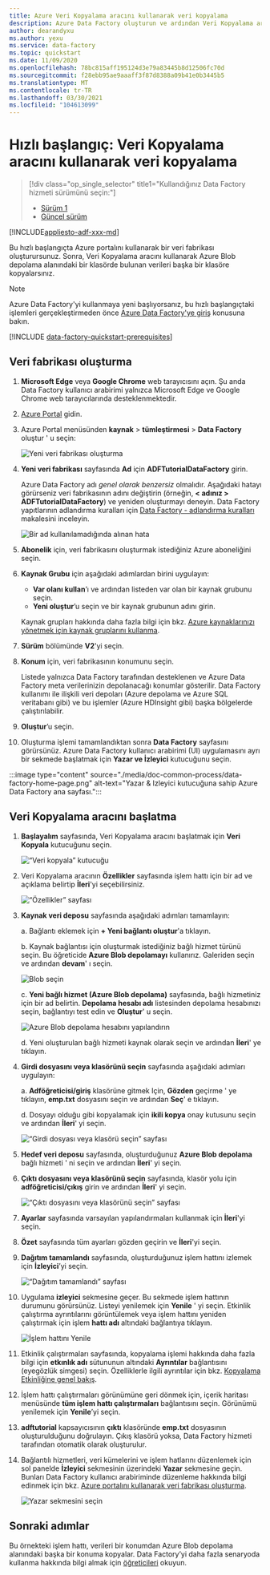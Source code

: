 ```yaml
---
title: Azure Veri Kopyalama aracını kullanarak veri kopyalama
description: Azure Data Factory oluşturun ve ardından Veri Kopyalama aracını kullanarak verileri Azure Blob depolama alanındaki bir konumdan başka bir konuma kopyalayın.
author: dearandyxu
ms.author: yexu
ms.service: data-factory
ms.topic: quickstart
ms.date: 11/09/2020
ms.openlocfilehash: 78bc815aff195124d3e79a83445b8d12506fc70d
ms.sourcegitcommit: f28ebb95ae9aaaff3f87d8388a09b41e0b3445b5
ms.translationtype: MT
ms.contentlocale: tr-TR
ms.lasthandoff: 03/30/2021
ms.locfileid: "104613099"
---
```

# <a name="quickstart-use-the-copy-data-tool-to-copy-data"></a>Hızlı başlangıç: Veri Kopyalama aracını kullanarak veri kopyalama

> [!div class="op_single_selector" title1="Kullandığınız Data Factory hizmeti sürümünü seçin:"]
> * [Sürüm 1](v1/data-factory-copy-data-from-azure-blob-storage-to-sql-database.md)
> * [Güncel sürüm](quickstart-create-data-factory-copy-data-tool.md)

[!INCLUDE[appliesto-adf-xxx-md](includes/appliesto-adf-xxx-md.md)]

Bu hızlı başlangıçta Azure portalını kullanarak bir veri fabrikası oluşturursunuz. Sonra, Veri Kopyalama aracını kullanarak Azure Blob depolama alanındaki bir klasörde bulunan verileri başka bir klasöre kopyalarsınız. 

> [!NOTE]
> Azure Data Factory'yi kullanmaya yeni başlıyorsanız, bu hızlı başlangıçtaki işlemleri gerçekleştirmeden önce [Azure Data Factory'ye giriş](introduction.md) konusuna bakın. 

[!INCLUDE [data-factory-quickstart-prerequisites](../../includes/data-factory-quickstart-prerequisites.md)] 

## <a name="create-a-data-factory"></a>Veri fabrikası oluşturma

1. **Microsoft Edge** veya **Google Chrome** web tarayıcısını açın. Şu anda Data Factory kullanıcı arabirimi yalnızca Microsoft Edge ve Google Chrome web tarayıcılarında desteklenmektedir.
1. [Azure Portal](https://portal.azure.com) gidin. 
1. Azure Portal menüsünden **kaynak**  >  **tümleştirmesi**  >  **Data Factory** oluştur ' u seçin:

    ![Yeni veri fabrikası oluşturma](./media/doc-common-process/new-azure-data-factory-menu.png)

1. **Yeni veri fabrikası** sayfasında **Ad** için **ADFTutorialDataFactory** girin. 
 
   Azure Data Factory adı *genel olarak benzersiz* olmalıdır. Aşağıdaki hatayı görürseniz veri fabrikasının adını değiştirin (örneğin, **&lt; adınız &gt; ADFTutorialDataFactory**) ve yeniden oluşturmayı deneyin. Data Factory yapıtlarının adlandırma kuralları için [Data Factory - adlandırma kuralları](naming-rules.md) makalesini inceleyin.
  
   ![Bir ad kullanılamadığında alınan hata](./media/doc-common-process/name-not-available-error.png)
1. **Abonelik** için, veri fabrikasını oluşturmak istediğiniz Azure aboneliğini seçin. 
1. **Kaynak Grubu** için aşağıdaki adımlardan birini uygulayın:
     
   - **Var olanı kullan**’ı ve ardından listeden var olan bir kaynak grubunu seçin. 
   - **Yeni oluştur**’u seçin ve bir kaynak grubunun adını girin.   
         
   Kaynak grupları hakkında daha fazla bilgi için bkz. [Azure kaynaklarınızı yönetmek için kaynak gruplarını kullanma](../azure-resource-manager/management/overview.md).  
1. **Sürüm** bölümünde **V2**'yi seçin.
1. **Konum** için, veri fabrikasının konumunu seçin.

   Listede yalnızca Data Factory tarafından desteklenen ve Azure Data Factory meta verilerinizin depolanacağı konumlar gösterilir. Data Factory kullanımı ile ilişkili veri depoları (Azure depolama ve Azure SQL veritabanı gibi) ve bu işlemler (Azure HDInsight gibi) başka bölgelerde çalıştırılabilir.

1. **Oluştur**’u seçin.

1. Oluşturma işlemi tamamlandıktan sonra **Data Factory** sayfasını görürsünüz. Azure Data Factory kullanıcı arabirimi (UI) uygulamasını ayrı bir sekmede başlatmak için **Yazar ve İzleyici** kutucuğunu seçin.
   
:::image type="content" source="./media/doc-common-process/data-factory-home-page.png" alt-text="Yazar & Izleyici kutucuğuna sahip Azure Data Factory ana sayfası.":::

## <a name="start-the-copy-data-tool"></a>Veri Kopyalama aracını başlatma

1. **Başlayalım** sayfasında, Veri Kopyalama aracını başlatmak için **Veri Kopyala** kutucuğunu seçin. 

   ![“Veri kopyala” kutucuğu](./media/doc-common-process/get-started-page.png)

1. Veri Kopyalama aracının **Özellikler** sayfasında işlem hattı için bir ad ve açıklama belirtip **İleri**'yi seçebilirsiniz. 

   ![“Özellikler” sayfası](./media/quickstart-create-data-factory-copy-data-tool/copy-data-tool-properties-page.png)
1. **Kaynak veri deposu** sayfasında aşağıdaki adımları tamamlayın:

    a. Bağlantı eklemek için **+ Yeni bağlantı oluştur**'a tıklayın.

    b. Kaynak bağlantısı için oluşturmak istediğiniz bağlı hizmet türünü seçin. Bu öğreticide **Azure Blob depolamayı** kullanırız. Galeriden seçin ve ardından **devam**' ı seçin.
    
    ![Blob seçin](./media/quickstart-create-data-factory-copy-data-tool/select-blob-source.png)

    c. **Yeni bağlı hizmet (Azure Blob depolama)** sayfasında, bağlı hizmetiniz için bir ad belirtin. **Depolama hesabı adı** listesinden depolama hesabınızı seçin, bağlantıyı test edin ve **Oluştur**' u seçin. 

    ![Azure Blob depolama hesabını yapılandırın](./media/quickstart-create-data-factory-copy-data-tool/configure-blob-storage.png)

    d. Yeni oluşturulan bağlı hizmeti kaynak olarak seçin ve ardından **İleri**' ye tıklayın.


1. **Girdi dosyasını veya klasörünü seçin** sayfasında aşağıdaki adımları uygulayın:

   a. **Adföğreticisi/giriş** klasörüne gitmek Için, **Gözden** geçirme ' ye tıklayın, **emp.txt** dosyasını seçin ve ardından **Seç**' e tıklayın. 

   d. Dosyayı olduğu gibi kopyalamak için **ikili kopya** onay kutusunu seçin ve ardından **İleri**' yi seçin. 

   ![“Girdi dosyası veya klasörü seçin” sayfası](./media/quickstart-create-data-factory-copy-data-tool/select-binary-copy.png)


1. **Hedef veri deposu** sayfasında, oluşturduğunuz **Azure Blob depolama** bağlı hizmeti ' ni seçin ve ardından **İleri**' yi seçin. 

1. **Çıktı dosyasını veya klasörünü seçin** sayfasında, klasör yolu için **adföğreticisi/çıkış** girin ve ardından **İleri**' yi seçin. 

   ![“Çıktı dosyasını veya klasörünü seçin” sayfası](./media/quickstart-create-data-factory-copy-data-tool/configure-sink-path.png) 

1. **Ayarlar** sayfasında varsayılan yapılandırmaları kullanmak için **İleri**'yi seçin. 

1. **Özet** sayfasında tüm ayarları gözden geçirin ve **İleri**'yi seçin. 

1. **Dağıtım tamamlandı** sayfasında, oluşturduğunuz işlem hattını izlemek için **İzleyici**’yi seçin. 

    ![“Dağıtım tamamlandı” sayfası](./media/quickstart-create-data-factory-copy-data-tool/deployment-page.png)

1. Uygulama **izleyici** sekmesine geçer. Bu sekmede işlem hattının durumunu görürsünüz. Listeyi yenilemek için **Yenile** ' yi seçin. Etkinlik çalıştırma ayrıntılarını görüntülemek veya işlem hattını yeniden çalıştırmak için işlem **hattı adı** altındaki bağlantıya tıklayın. 
   
    ![İşlem hattını Yenile](./media/quickstart-create-data-factory-copy-data-tool/refresh-pipeline.png)

1. Etkinlik çalıştırmaları sayfasında, kopyalama işlemi hakkında daha fazla bilgi için **etkınlık adı** sütununun altındaki **Ayrıntılar** bağlantısını (eyegözlük simgesi) seçin. Özelliklerle ilgili ayrıntılar için bkz. [Kopyalama Etkinliğine genel bakış](copy-activity-overview.md). 

1. İşlem hattı çalıştırmaları görünümüne geri dönmek için, içerik haritası menüsünde **tüm işlem hattı çalıştırmaları** bağlantısını seçin. Görünümü yenilemek için **Yenile**’yi seçin. 

1. **adftutorial** kapsayıcısının **çıktı** klasöründe **emp.txt** dosyasının oluşturulduğunu doğrulayın. Çıkış klasörü yoksa, Data Factory hizmeti tarafından otomatik olarak oluşturulur. 

1. Bağlantılı hizmetleri, veri kümelerini ve işlem hatlarını düzenlemek için sol panelde **İzleyici** sekmesinin üzerindeki **Yazar** sekmesine geçin. Bunları Data Factory kullanıcı arabiriminde düzenleme hakkında bilgi edinmek için bkz. [Azure portalını kullanarak veri fabrikası oluşturma](quickstart-create-data-factory-portal.md).

    ![Yazar sekmesini seçin](./media/quickstart-create-data-factory-copy-data-tool/select-author.png)

## <a name="next-steps"></a>Sonraki adımlar
Bu örnekteki işlem hattı, verileri bir konumdan Azure Blob depolama alanındaki başka bir konuma kopyalar. Data Factory’yi daha fazla senaryoda kullanma hakkında bilgi almak için [öğreticileri](tutorial-copy-data-portal.md) okuyun. 
